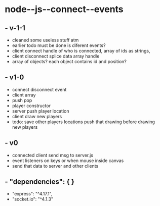 # node--js--connect--events
## - v-1-1
- cleaned some useless stuff atm
- earlier todo must be done is diferent events?
- client connect handle of who is connected, array of ids as strings,
- client disconnect splice data array handle
- array of objects? each object contains id and position? 
## - v1-0
- connect disconnect event
- client array 
- push pop
- player constructor 
- server push player location
- client draw new players
- todo: save other players locations push that drawing before drawing new players
## - v0
- connected client send msg to server.js
- event listeners on keys or when mouse inside canvas
- send that data to server and other clients
## - "dependencies": { }
   - "express": "^4.17.1",
   - "socket.io": "^4.1.3"
